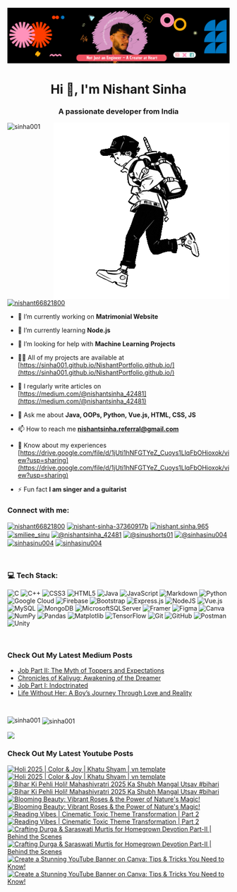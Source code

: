 [![MasterHead](head.png)](https://www.linkedin.com/in/nishant-sinha-37360917b/)


<h1 align="center">Hi 👋, I'm Nishant Sinha</h1>
<h3 align="center">A passionate developer from India</h3>

<img align="right" alt = "Coding" width = "400" src = "runner.gif">

<p align="left"> <img src="https://komarev.com/ghpvc/?username=sinha001&label=Profile%20views&color=0e75b6&style=flat" alt="sinha001" /> </p>


<p align="left"> <a href="https://twitter.com/nishant66821800" target="blank"><img src="https://img.shields.io/twitter/follow/nishant66821800?logo=twitter&style=for-the-badge" alt="nishant66821800" /></a> </p>

- 🔭 I’m currently working on **Matrimonial Website**

- 🌱 I’m currently learning **Node.js**

- 🤝 I’m looking for help with **Machine Learning Projects**

- 👨‍💻 All of my projects are available at [https://sinha001.github.io/NishantPortfolio.github.io/](https://sinha001.github.io/NishantPortfolio.github.io/)

- 📝 I regularly write articles on [https://medium.com/@nishantsinha_42481](https://medium.com/@nishantsinha_42481)

- 💬 Ask me about **Java, OOPs, Python, Vue.js, HTML, CSS, JS**

- 📫 How to reach me **nishantsinha.referral@gmail.com**

- 📄 Know about my experiences [https://drive.google.com/file/d/1jUti1hNFGTYeZ_Cuoys1LlqFbOHioxok/view?usp=sharing](https://drive.google.com/file/d/1jUti1hNFGTYeZ_Cuoys1LlqFbOHioxok/view?usp=sharing)

- ⚡ Fun fact **I am singer and a guitarist**



<h3 align="left">Connect with me:</h3>
<p align="left">
<a href="https://twitter.com/nishant66821800" target="blank"><img align="center" src="https://raw.githubusercontent.com/rahuldkjain/github-profile-readme-generator/master/src/images/icons/Social/twitter.svg" alt="nishant66821800" height="30" width="40" /></a>
<a href="https://linkedin.com/in/nishant-sinha-37360917b" target="blank"><img align="center" src="https://raw.githubusercontent.com/rahuldkjain/github-profile-readme-generator/master/src/images/icons/Social/linked-in-alt.svg" alt="nishant-sinha-37360917b" height="30" width="40" /></a>
<a href="https://fb.com/nishant.sinha.965" target="blank"><img align="center" src="https://raw.githubusercontent.com/rahuldkjain/github-profile-readme-generator/master/src/images/icons/Social/facebook.svg" alt="nishant.sinha.965" height="30" width="40" /></a>
<a href="https://instagram.com/smiliee_sinu" target="blank"><img align="center" src="https://raw.githubusercontent.com/rahuldkjain/github-profile-readme-generator/master/src/images/icons/Social/instagram.svg" alt="smiliee_sinu" height="30" width="40" /></a>
<a href="https://medium.com/@nishantsinha_42481" target="blank"><img align="center" src="https://raw.githubusercontent.com/rahuldkjain/github-profile-readme-generator/master/src/images/icons/Social/medium.svg" alt="@nishantsinha_42481" height="30" width="40" /></a>
<a href="https://www.youtube.com/@sinushorts01" target="blank"><img align="center" src="https://raw.githubusercontent.com/rahuldkjain/github-profile-readme-generator/master/src/images/icons/Social/youtube.svg" alt="@sinushorts01" height="30" width="40" /></a>
<a href="https://www.hackerrank.com/@sinhasinu004" target="blank"><img align="center" src="https://raw.githubusercontent.com/rahuldkjain/github-profile-readme-generator/master/src/images/icons/Social/hackerrank.svg" alt="@sinhasinu004" height="30" width="40" /></a>
<a href="https://www.leetcode.com/sinhasinu004" target="blank"><img align="center" src="https://raw.githubusercontent.com/rahuldkjain/github-profile-readme-generator/master/src/images/icons/Social/leet-code.svg" alt="sinhasinu004" height="30" width="40" /></a>
<a href="https://auth.geeksforgeeks.org/user/sinhasinu004" target="blank"><img align="center" src="https://raw.githubusercontent.com/rahuldkjain/github-profile-readme-generator/master/src/images/icons/Social/geeks-for-geeks.svg" alt="sinhasinu004" height="30" width="40" /></a>
</p>
<br/>

### 💻 Tech Stack:
![C](https://img.shields.io/badge/c-%2300599C.svg?style=for-the-badge&logo=c&logoColor=white) ![C++](https://img.shields.io/badge/c++-%2300599C.svg?style=for-the-badge&logo=c%2B%2B&logoColor=white) ![CSS3](https://img.shields.io/badge/css3-%231572B6.svg?style=for-the-badge&logo=css3&logoColor=white) ![HTML5](https://img.shields.io/badge/html5-%23E34F26.svg?style=for-the-badge&logo=html5&logoColor=white) ![Java](https://img.shields.io/badge/java-%23ED8B00.svg?style=for-the-badge&logo=openjdk&logoColor=white) ![JavaScript](https://img.shields.io/badge/javascript-%23323330.svg?style=for-the-badge&logo=javascript&logoColor=%23F7DF1E) ![Markdown](https://img.shields.io/badge/markdown-%23000000.svg?style=for-the-badge&logo=markdown&logoColor=white) ![Python](https://img.shields.io/badge/python-3670A0?style=for-the-badge&logo=python&logoColor=ffdd54) ![Google Cloud](https://img.shields.io/badge/GoogleCloud-%234285F4.svg?style=for-the-badge&logo=google-cloud&logoColor=white) ![Firebase](https://img.shields.io/badge/firebase-%23039BE5.svg?style=for-the-badge&logo=firebase) ![Bootstrap](https://img.shields.io/badge/bootstrap-%238511FA.svg?style=for-the-badge&logo=bootstrap&logoColor=white) ![Express.js](https://img.shields.io/badge/express.js-%23404d59.svg?style=for-the-badge&logo=express&logoColor=%2361DAFB) ![NodeJS](https://img.shields.io/badge/node.js-6DA55F?style=for-the-badge&logo=node.js&logoColor=white) ![Vue.js](https://img.shields.io/badge/vue.js-%2335495e.svg?style=for-the-badge&logo=vuedotjs&logoColor=%234FC08D) ![MySQL](https://img.shields.io/badge/mysql-4479A1.svg?style=for-the-badge&logo=mysql&logoColor=white) ![MongoDB](https://img.shields.io/badge/MongoDB-%234ea94b.svg?style=for-the-badge&logo=mongodb&logoColor=white) ![MicrosoftSQLServer](https://img.shields.io/badge/Microsoft%20SQL%20Server-CC2927?style=for-the-badge&logo=microsoft%20sql%20server&logoColor=white) ![Framer](https://img.shields.io/badge/Framer-black?style=for-the-badge&logo=framer&logoColor=blue) ![Figma](https://img.shields.io/badge/figma-%23F24E1E.svg?style=for-the-badge&logo=figma&logoColor=white) ![Canva](https://img.shields.io/badge/Canva-%2300C4CC.svg?style=for-the-badge&logo=Canva&logoColor=white) ![NumPy](https://img.shields.io/badge/numpy-%23013243.svg?style=for-the-badge&logo=numpy&logoColor=white) ![Pandas](https://img.shields.io/badge/pandas-%23150458.svg?style=for-the-badge&logo=pandas&logoColor=white) ![Matplotlib](https://img.shields.io/badge/Matplotlib-%23ffffff.svg?style=for-the-badge&logo=Matplotlib&logoColor=black) ![TensorFlow](https://img.shields.io/badge/TensorFlow-%23FF6F00.svg?style=for-the-badge&logo=TensorFlow&logoColor=white) ![Git](https://img.shields.io/badge/git-%23F05033.svg?style=for-the-badge&logo=git&logoColor=white) ![GitHub](https://img.shields.io/badge/github-%23121011.svg?style=for-the-badge&logo=github&logoColor=white) ![Postman](https://img.shields.io/badge/Postman-FF6C37?style=for-the-badge&logo=postman&logoColor=white) ![Unity](https://img.shields.io/badge/unity-%23000000.svg?style=for-the-badge&logo=unity&logoColor=white)

<br/>

### Check Out My Latest Medium Posts

<!-- BLOG-POST-LIST:START -->
- [Job Part II: The Myth of Toppers and Expectations](https://medium.com/@nishantsinha_42481/job-part-ii-the-myth-of-toppers-and-expectations-e3b1e72d03f1?source=rss-2def36d1d9b5------2)
- [Chronicles of Kaliyug: Awakening of the Dreamer](https://medium.com/@nishantsinha_42481/chronicles-of-kaliyug-awakening-of-the-dreamer-d237c4a12ab8?source=rss-2def36d1d9b5------2)
- [Job Part I: Indoctrinated](https://medium.com/@nishantsinha_42481/job-part-i-indoctrinated-0ed91957fb44?source=rss-2def36d1d9b5------2)
- [Life Without Her: A Boy’s Journey Through Love and Reality](https://medium.com/@nishantsinha_42481/life-without-her-a-boys-journey-through-love-and-reality-e2a9413a2dfc?source=rss-2def36d1d9b5------2)
<!-- BLOG-POST-LIST:END -->

<br/>

<p><img align="left" src="https://github-readme-stats.vercel.app/api/top-langs?username=sinha001&show_icons=true&theme=dark&locale=en&layout=compact" alt="sinha001" /></p>

<p>&nbsp;<img align="center" src="https://github-readme-stats.vercel.app/api?username=sinha001&show_icons=true&theme=dracula&locale=en" alt="sinha001" /></p>

<p><img align="center" src="https://github-readme-streak-stats.herokuapp.com/?user=sinha001&theme=dark&hide_border=false" /></p>

### Check Out My Latest Youtube Posts

<!-- BEGIN YOUTUBE-CARDS -->
[![Holi 2025 | Color & Joy | Khatu Shyam | vn template](https://ytcards.demolab.com/?id=SdwZwTcEEyw&title=Holi+2025+%7C+Color+%26+Joy+%7C+Khatu+Shyam+%7C+vn+template&lang=en&timestamp=1742207124&background_color=%230d1117&title_color=%23ffffff&stats_color=%23dedede&max_title_lines=2&width=250&border_radius=5&duration=13 "Holi 2025 | Color & Joy | Khatu Shyam | vn template")](https://www.youtube.com/watch?v=SdwZwTcEEyw#gh-dark-mode-only)[![Holi 2025 | Color & Joy | Khatu Shyam | vn template](https://ytcards.demolab.com/?id=SdwZwTcEEyw&title=Holi+2025+%7C+Color+%26+Joy+%7C+Khatu+Shyam+%7C+vn+template&lang=en&timestamp=1742207124&background_color=%23ffffff&title_color=%2324292f&stats_color=%2357606a&max_title_lines=2&width=250&border_radius=5&duration=13 "Holi 2025 | Color & Joy | Khatu Shyam | vn template")](https://www.youtube.com/watch?v=SdwZwTcEEyw#gh-light-mode-only)
[![Bihar Ki Pehli Holi! Mahashivratri 2025 Ka Shubh Mangal Utsav #bihari](https://ytcards.demolab.com/?id=dWWMvX5uRw0&title=Bihar+Ki+Pehli+Holi%21+Mahashivratri+2025+Ka+Shubh+Mangal+Utsav+%23bihari&lang=en&timestamp=1740678778&background_color=%230d1117&title_color=%23ffffff&stats_color=%23dedede&max_title_lines=2&width=250&border_radius=5&duration=18 "Bihar Ki Pehli Holi! Mahashivratri 2025 Ka Shubh Mangal Utsav #bihari")](https://www.youtube.com/watch?v=dWWMvX5uRw0#gh-dark-mode-only)[![Bihar Ki Pehli Holi! Mahashivratri 2025 Ka Shubh Mangal Utsav #bihari](https://ytcards.demolab.com/?id=dWWMvX5uRw0&title=Bihar+Ki+Pehli+Holi%21+Mahashivratri+2025+Ka+Shubh+Mangal+Utsav+%23bihari&lang=en&timestamp=1740678778&background_color=%23ffffff&title_color=%2324292f&stats_color=%2357606a&max_title_lines=2&width=250&border_radius=5&duration=18 "Bihar Ki Pehli Holi! Mahashivratri 2025 Ka Shubh Mangal Utsav #bihari")](https://www.youtube.com/watch?v=dWWMvX5uRw0#gh-light-mode-only)
[![Blooming Beauty: Vibrant Roses & the Power of Nature's Magic!](https://ytcards.demolab.com/?id=MTZTro-XjHQ&title=Blooming+Beauty%3A+Vibrant+Roses+%26+the+Power+of+Nature%27s+Magic%21&lang=en&timestamp=1737624607&background_color=%230d1117&title_color=%23ffffff&stats_color=%23dedede&max_title_lines=2&width=250&border_radius=5&duration=15 "Blooming Beauty: Vibrant Roses & the Power of Nature's Magic!")](https://www.youtube.com/watch?v=MTZTro-XjHQ#gh-dark-mode-only)[![Blooming Beauty: Vibrant Roses & the Power of Nature's Magic!](https://ytcards.demolab.com/?id=MTZTro-XjHQ&title=Blooming+Beauty%3A+Vibrant+Roses+%26+the+Power+of+Nature%27s+Magic%21&lang=en&timestamp=1737624607&background_color=%23ffffff&title_color=%2324292f&stats_color=%2357606a&max_title_lines=2&width=250&border_radius=5&duration=15 "Blooming Beauty: Vibrant Roses & the Power of Nature's Magic!")](https://www.youtube.com/watch?v=MTZTro-XjHQ#gh-light-mode-only)
[![Reading Vibes | Cinematic Toxic Theme Transformation | Part 2](https://ytcards.demolab.com/?id=f4cOm__DF_o&title=Reading+Vibes+%7C+Cinematic+Toxic+Theme+Transformation+%7C+Part+2&lang=en&timestamp=1736676903&background_color=%230d1117&title_color=%23ffffff&stats_color=%23dedede&max_title_lines=2&width=250&border_radius=5&duration=13 "Reading Vibes | Cinematic Toxic Theme Transformation | Part 2")](https://www.youtube.com/watch?v=f4cOm__DF_o#gh-dark-mode-only)[![Reading Vibes | Cinematic Toxic Theme Transformation | Part 2](https://ytcards.demolab.com/?id=f4cOm__DF_o&title=Reading+Vibes+%7C+Cinematic+Toxic+Theme+Transformation+%7C+Part+2&lang=en&timestamp=1736676903&background_color=%23ffffff&title_color=%2324292f&stats_color=%2357606a&max_title_lines=2&width=250&border_radius=5&duration=13 "Reading Vibes | Cinematic Toxic Theme Transformation | Part 2")](https://www.youtube.com/watch?v=f4cOm__DF_o#gh-light-mode-only)
[![Crafting Durga & Saraswati Murtis for Homegrown Devotion Part-II | Behind the Scenes](https://ytcards.demolab.com/?id=A7pasXn7n4c&title=Crafting+Durga+%26+Saraswati+Murtis+for+Homegrown+Devotion+Part-II+%7C+Behind+the+Scenes&lang=en&timestamp=1736420421&background_color=%230d1117&title_color=%23ffffff&stats_color=%23dedede&max_title_lines=2&width=250&border_radius=5&duration=24 "Crafting Durga & Saraswati Murtis for Homegrown Devotion Part-II | Behind the Scenes")](https://www.youtube.com/watch?v=A7pasXn7n4c#gh-dark-mode-only)[![Crafting Durga & Saraswati Murtis for Homegrown Devotion Part-II | Behind the Scenes](https://ytcards.demolab.com/?id=A7pasXn7n4c&title=Crafting+Durga+%26+Saraswati+Murtis+for+Homegrown+Devotion+Part-II+%7C+Behind+the+Scenes&lang=en&timestamp=1736420421&background_color=%23ffffff&title_color=%2324292f&stats_color=%2357606a&max_title_lines=2&width=250&border_radius=5&duration=24 "Crafting Durga & Saraswati Murtis for Homegrown Devotion Part-II | Behind the Scenes")](https://www.youtube.com/watch?v=A7pasXn7n4c#gh-light-mode-only)
[![Create a Stunning YouTube Banner on Canva: Tips & Tricks You Need to Know!](https://ytcards.demolab.com/?id=L9J1J-gtjXU&title=Create+a+Stunning+YouTube+Banner+on+Canva%3A+Tips+%26+Tricks+You+Need+to+Know%21&lang=en&timestamp=1736269206&background_color=%230d1117&title_color=%23ffffff&stats_color=%23dedede&max_title_lines=2&width=250&border_radius=5&duration=864 "Create a Stunning YouTube Banner on Canva: Tips & Tricks You Need to Know!")](https://www.youtube.com/watch?v=L9J1J-gtjXU#gh-dark-mode-only)[![Create a Stunning YouTube Banner on Canva: Tips & Tricks You Need to Know!](https://ytcards.demolab.com/?id=L9J1J-gtjXU&title=Create+a+Stunning+YouTube+Banner+on+Canva%3A+Tips+%26+Tricks+You+Need+to+Know%21&lang=en&timestamp=1736269206&background_color=%23ffffff&title_color=%2324292f&stats_color=%2357606a&max_title_lines=2&width=250&border_radius=5&duration=864 "Create a Stunning YouTube Banner on Canva: Tips & Tricks You Need to Know!")](https://www.youtube.com/watch?v=L9J1J-gtjXU#gh-light-mode-only)
<!-- END YOUTUBE-CARDS -->
